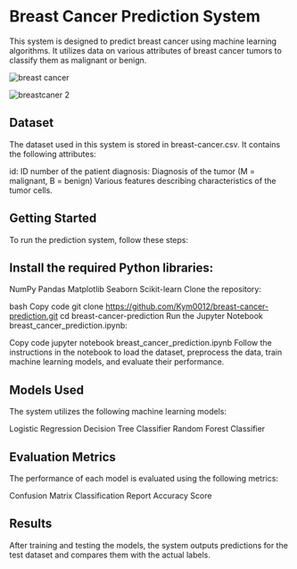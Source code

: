# Breast Cancer Prediction System
This system is designed to predict breast cancer using machine learning algorithms. It utilizes data on various attributes of breast cancer tumors to classify them as malignant or benign.

![breast cancer](https://github.com/Kym0012/BreastCancerPredictionSystem/assets/127049484/ebbf554a-4681-4f67-b0aa-bc774e7b975f)

![breastcaner 2](https://github.com/Kym0012/BreastCancerPredictionSystem/assets/127049484/63e9a7ac-ce0b-4f9e-aabb-c25085abecf8)


## Dataset
The dataset used in this system is stored in breast-cancer.csv. It contains the following attributes:

id: ID number of the patient
diagnosis: Diagnosis of the tumor (M = malignant, B = benign)
Various features describing characteristics of the tumor cells.
## Getting Started
To run the prediction system, follow these steps:

## Install the required Python libraries:

NumPy
Pandas
Matplotlib
Seaborn
Scikit-learn
Clone the repository:

bash
Copy code
git clone https://github.com/Kym0012/breast-cancer-prediction.git
cd breast-cancer-prediction
Run the Jupyter Notebook breast_cancer_prediction.ipynb:

Copy code
jupyter notebook breast_cancer_prediction.ipynb
Follow the instructions in the notebook to load the dataset, preprocess the data, train machine learning models, and evaluate their performance.

## Models Used
The system utilizes the following machine learning models:

Logistic Regression
Decision Tree Classifier
Random Forest Classifier
## Evaluation Metrics
The performance of each model is evaluated using the following metrics:

Confusion Matrix
Classification Report
Accuracy Score
## Results
After training and testing the models, the system outputs predictions for the test dataset and compares them with the actual labels.


